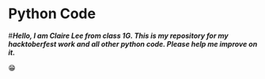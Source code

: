 # Python Code

#***Hello, I am Claire Lee from class 1G. This is my repository for my hacktoberfest work and all other python code. Please help me improve on it.***

😁
